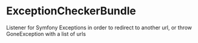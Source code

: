# ExceptionCheckerBundle
Listener for Symfony Exceptions in order to redirect to another url, or throw GoneException with a list of urls
